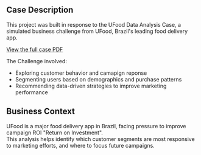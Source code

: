 ##  Case Description

This project was built in response to the UFood Data Analysis Case, a simulated business challenge from UFood, Brazil's leading food delivery app.

[View the full case PDF](.pdf)

The Challenge involved:
- Exploring customer behavior and camapign reponse
- Segmenting users based on demographics and purchase patterns
- Recommending data-driven strategies to improve marketing performance

## Business Context

UFood is a major food delivery app in Brazil, facing pressure to improve campaign ROI "Return on Investment".  
This analysis helps identify which customer segments are most responsive to marketing efforts, and where to focus future campaigns.
